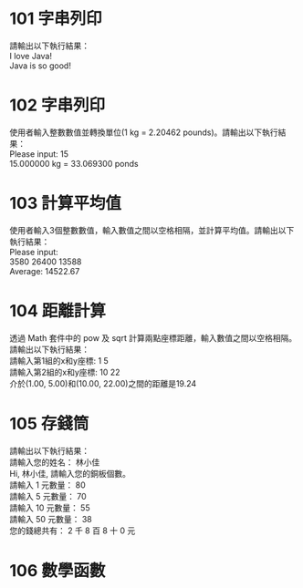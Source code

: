 # 101 字串列印
請輸出以下執行結果：<br />
    I love Java!<br />
    Java is so good!

# 102 字串列印
使用者輸入整數數值並轉換單位(1 kg = 2.20462 pounds)。請輸出以下執行結果：<br />
    Please input: 15<br />
    15.000000 kg = 33.069300 ponds

# 103 計算平均值
使用者輸入3個整數數值，輸入數值之間以空格相隔，並計算平均值。請輸出以下執行結果：<br />
    Please input:<br />
    3580 26400 13588<br />
    Average: 14522.67

# 104 距離計算
透過 Math 套件中的 pow 及 sqrt 計算兩點座標距離，輸入數值之間以空格相隔。請輸出以下執行結果：<br />
    請輸入第1組的x和y座標: 1 5<br />
    請輸入第2組的x和y座標: 10 22<br />
    介於(1.00, 5.00)和(10.00, 22.00)之間的距離是19.24

# 105 存錢筒
請輸出以下執行結果：<br />
    請輸入您的姓名： 林小佳<br />
    Hi, 林小佳, 請輸入您的銅板個數。<br />
    請輸入 1 元數量： 80<br />
    請輸入 5 元數量： 70<br />
    請輸入 10 元數量： 55<br />
    請輸入 50 元數量： 38<br />
    您的錢總共有： 2 千 8 百 8 十 0 元

# 106 數學函數
